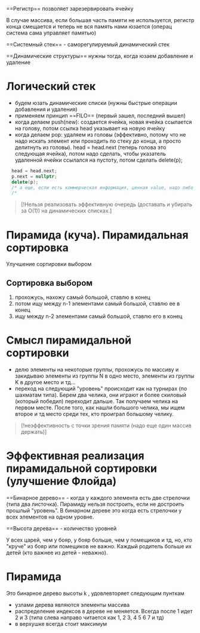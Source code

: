 ==Регистр== позволяет зарезервировать ячейку


В случае массива, если большая часть памяти не используется, регистр конца смещается и теперь не вся память нами юзается (операц система сама управляет памятью)

==Системный стек== - саморегулируемый динамический стек

==Динамические структуры== нужны тогда, когда юзаем добавление и удаление


# Логический стек
- будем юзать динамические списки (нужны быстрые операции добавления и удаления)
- применяем принцип ==FILO== (первый зашел, последний вышел)
- когда делаем push(new): создается ячейка, новая ячейка ссылается на голову, потом ссылка head указывает на новую ячейку
- когда делаем pop: удаляем из головы (эффективно, потому что не надо искать элемент или проходить по стеку до конца, а просто делитнуть из головы). head = head.next (теперь голова это следующая ячейка), потом надо сделать, чтобы указатель удаленной ячейки ссылался на пустоту, потом сделать delete(p);
```cpp
  head = head.next;
  p.next = nullptr;
  delete(p);
  /* а еще, если есть коммерческая информация, ценная value, надо либо закодировать ее, чтобы нельзя было получить доступ к ней, либо просто обнулить (p = nullptr)
  /*
```

>[!Нельзя реализовать эффективную очередь (доставать и убирать за O(1)) на динамических списках.]


# Пирамида (куча). Пирамидальная сортировка
Улучшение сортировки выбором

## Сортировка выбором
1. прохожусь, нахожу самый большой, ставлю в конец
2. потом ищу между n-1 элементами самый большой, ставлю ее в конец
3. ищу между n-2 элементами самый большой, ставлю его в конец

# Смысл пирамидальной сортировки
- делю элементы на некоторые группы, прохожусь по массиву и закидываю элементы из группы N в одно место, элементы из группы K в другое место и тд...
- переход на следующий "уровень" происходит как на турнирах (по шахматам типа). Берем два челика, они играют и более скиловый (который победил) переходит дальше. Так получаем челика на первом месте. После того, как нашли большого челика, мы ищем второе и тд место среди тех, кто проиграл большому челику.
>[!неэффективность с точки зрения памяти (надо еще один массив держать)]

# Эффективная реализация пирамидальной сортировки (улучшение Флойда)
==Бинарное дерево== - когда у каждого элемента есть две стрелочки (типа два листочка). Пирамиду нельзя построить, если не достроить прошлый "уровень". В бинарном дереве это когда есть стрелочки у всех элементов на одном уровне.

==Высота дерева== - количество уровней

У всех царей, чем у бояр, у бояр больше, чем у помещиков и тд, но, кто "круче" из бояр или помещиков не важно. Каждый родитель больше их детей (кто важнее из детей - неважно).

# Пирамида
Это бинарное дерево высоты k , удовлевторяет следующим пунткам
- узлами дерева являются элементы массива
- распределение индексов в дереве не меняется. Всегда после 1 идет 2 и 3 (типа слева направо читается как 1, 2 3, 4 5 6 7 и тд)
- в верхушке всегда стоит максимум
